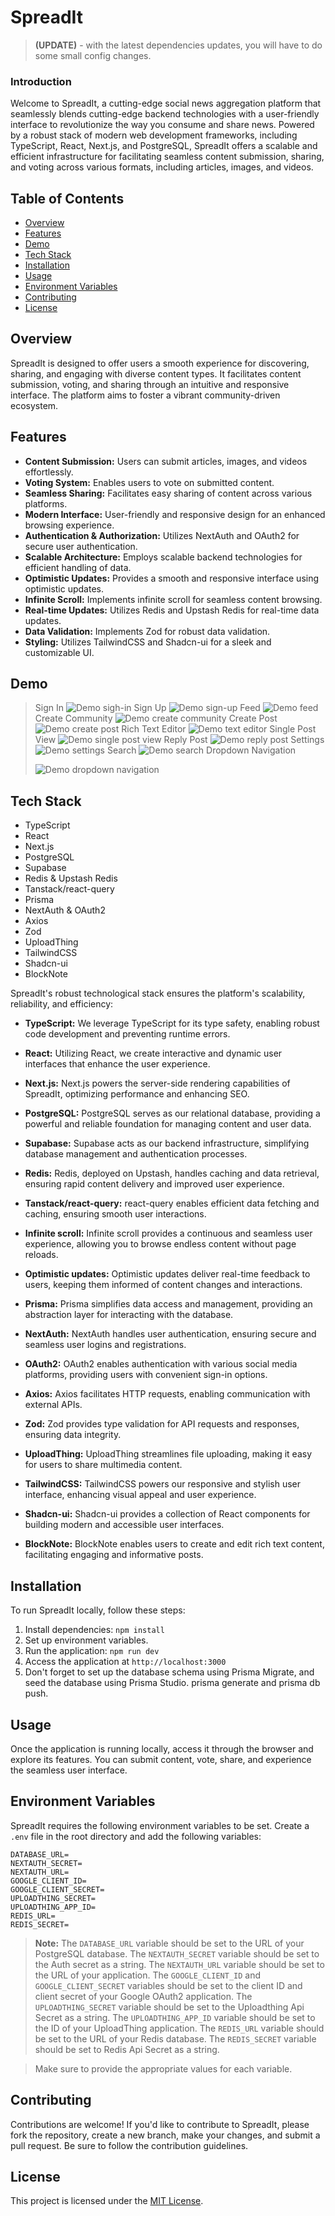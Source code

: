# SpreadIt

> **(UPDATE)** - with the latest dependencies updates, you will have to do some small config changes.

### Introduction

Welcome to SpreadIt, a cutting-edge social news aggregation platform that seamlessly blends cutting-edge backend technologies with a user-friendly interface to revolutionize the way you consume and share news. Powered by a robust stack of modern web development frameworks, including TypeScript, React, Next.js, and PostgreSQL, SpreadIt offers a scalable and efficient infrastructure for facilitating seamless content submission, sharing, and voting across various formats, including articles, images, and videos.

## Table of Contents

- [Overview](#overview)
- [Features](#features)
- [Demo](#demo)
- [Tech Stack](#tech-stack)
- [Installation](#installation)
- [Usage](#usage)
- [Environment Variables](#environment-variables)
- [Contributing](#contributing)
- [License](#license)

## Overview

SpreadIt is designed to offer users a smooth experience for discovering, sharing, and engaging with diverse content types. It facilitates content submission, voting, and sharing through an intuitive and responsive interface. The platform aims to foster a vibrant community-driven ecosystem.

## Features

- **Content Submission:** Users can submit articles, images, and videos effortlessly.
- **Voting System:** Enables users to vote on submitted content.
- **Seamless Sharing:** Facilitates easy sharing of content across various platforms.
- **Modern Interface:** User-friendly and responsive design for an enhanced browsing experience.
- **Authentication & Authorization:** Utilizes NextAuth and OAuth2 for secure user authentication.
- **Scalable Architecture:** Employs scalable backend technologies for efficient handling of data.
- **Optimistic Updates:** Provides a smooth and responsive interface using optimistic updates.
- **Infinite Scroll:** Implements infinite scroll for seamless content browsing.
- **Real-time Updates:** Utilizes Redis and Upstash Redis for real-time data updates.
- **Data Validation:** Implements Zod for robust data validation.
- **Styling:** Utilizes TailwindCSS and Shadcn-ui for a sleek and customizable UI.

## Demo

> Sign In
> ![Demo sigh-in](public/demo-images/signIn.png)
> Sign Up
> ![Demo sign-up](public/demo-images/signUp.png)
> Feed
> ![Demo feed](public/demo-images/feed.png)
> Create Community
> ![Demo create community](public/demo-images/createCommunity.png)
> Create Post
> ![Demo create post](public/demo-images/createPost.png)
> Rich Text Editor
> ![Demo text editor](public/demo-images/richTextEditor.png)
> Single Post View
> ![Demo single post view](public/demo-images/singlePostView.png)
> Reply Post
> ![Demo reply post](public/demo-images/replyPost.png)
> Settings
> ![Demo settings](public/demo-images/settings.png)
> Search
> ![Demo search](public/demo-images/search.png)
> Dropdown Navigation
>
> ![Demo dropdown navigation](public/demo-images/dropdownMenu.png)

## Tech Stack

- TypeScript
- React
- Next.js
- PostgreSQL
- Supabase
- Redis & Upstash Redis
- Tanstack/react-query
- Prisma
- NextAuth & OAuth2
- Axios
- Zod
- UploadThing
- TailwindCSS
- Shadcn-ui
- BlockNote

SpreadIt's robust technological stack ensures the platform's scalability, reliability, and efficiency:

- **TypeScript:** We leverage TypeScript for its type safety, enabling robust code development and preventing runtime errors.

- **React:** Utilizing React, we create interactive and dynamic user interfaces that enhance the user experience.

- **Next.js:** Next.js powers the server-side rendering capabilities of SpreadIt, optimizing performance and enhancing SEO.

- **PostgreSQL:** PostgreSQL serves as our relational database, providing a powerful and reliable foundation for managing content and user data.

- **Supabase:** Supabase acts as our backend infrastructure, simplifying database management and authentication processes.

- **Redis:** Redis, deployed on Upstash, handles caching and data retrieval, ensuring rapid content delivery and improved user experience.

- **Tanstack/react-query:** react-query enables efficient data fetching and caching, ensuring smooth user interactions.

- **Infinite scroll:** Infinite scroll provides a continuous and seamless user experience, allowing you to browse endless content without page reloads.

- **Optimistic updates:** Optimistic updates deliver real-time feedback to users, keeping them informed of content changes and interactions.

- **Prisma:** Prisma simplifies data access and management, providing an abstraction layer for interacting with the database.

- **NextAuth:** NextAuth handles user authentication, ensuring secure and seamless user logins and registrations.

- **OAuth2:** OAuth2 enables authentication with various social media platforms, providing users with convenient sign-in options.

- **Axios:** Axios facilitates HTTP requests, enabling communication with external APIs.

- **Zod:** Zod provides type validation for API requests and responses, ensuring data integrity.

- **UploadThing:** UploadThing streamlines file uploading, making it easy for users to share multimedia content.

- **TailwindCSS:** TailwindCSS powers our responsive and stylish user interface, enhancing visual appeal and user experience.

- **Shadcn-ui:** Shadcn-ui provides a collection of React components for building modern and accessible user interfaces.

- **BlockNote:** BlockNote enables users to create and edit rich text content, facilitating engaging and informative posts.

## Installation

To run SpreadIt locally, follow these steps:

1. Install dependencies: `npm install`
2. Set up environment variables.
3. Run the application: `npm run dev`
4. Access the application at `http://localhost:3000`
5. Don't forget to set up the database schema using Prisma Migrate, and seed the database using Prisma Studio. prisma generate and prisma db push.

## Usage

Once the application is running locally, access it through the browser and explore its features. You can submit content, vote, share, and experience the seamless user interface.

## Environment Variables

SpreadIt requires the following environment variables to be set. Create a `.env` file in the root directory and add the following variables:

```plaintext
DATABASE_URL=
NEXTAUTH_SECRET=
NEXTAUTH_URL=
GOOGLE_CLIENT_ID=
GOOGLE_CLIENT_SECRET=
UPLOADTHING_SECRET=
UPLOADTHING_APP_ID=
REDIS_URL=
REDIS_SECRET=
```

> **Note:** The `DATABASE_URL` variable should be set to the URL of your PostgreSQL database. The `NEXTAUTH_SECRET` variable should be set to the Auth secret as a string. The `NEXTAUTH_URL` variable should be set to the URL of your application. The `GOOGLE_CLIENT_ID` and `GOOGLE_CLIENT_SECRET` variables should be set to the client ID and client secret of your Google OAuth2 application. The `UPLOADTHING_SECRET` variable should be set to the Uploadthing Api Secret as a string. The `UPLOADTHING_APP_ID` variable should be set to the ID of your UploadThing application. The `REDIS_URL` variable should be set to the URL of your Redis database. The `REDIS_SECRET` variable should be set to Redis Api Secret as a string.

> Make sure to provide the appropriate values for each variable.

## Contributing

Contributions are welcome! If you'd like to contribute to SpreadIt, please fork the repository, create a new branch, make your changes, and submit a pull request. Be sure to follow the contribution guidelines.

## License

This project is licensed under the [MIT License](LICENSE).

